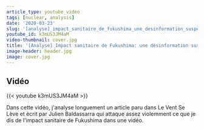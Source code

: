 ```yaml
---
article_type: youtube_video
tags: [nuclear, analysis]
date: '2020-03-23'
slug: '[analyse]_impact_sanitaire_de_fukushima_une_desinformation_suspecte_par_julien_baldassarra'
youtube_id: k3mUS3JM4aM
video-thumbnail: cover.jpg
title: '[Analyse] Impact sanitaire de Fukushima: une désinformation suspecte par Julien Baldassarra'
image-header: header.jpg
image: cover.jpg
---
```


## Vidéo

{{< youtube k3mUS3JM4aM >}}

Dans cette vidéo, j'analyse longuement un article paru dans Le Vent Se Lève et écrit par Julien Baldassarra qui attaque assez violemment ce que je dis de l'impact sanitaire de Fukushima dans une vidéo.
